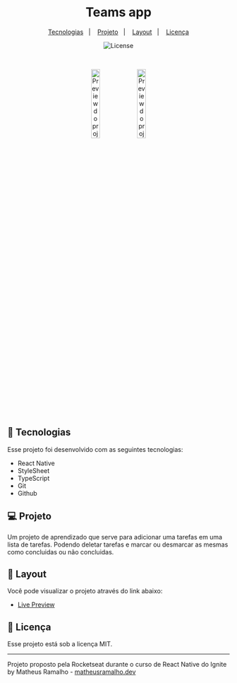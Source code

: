 <h1 align="center"> Teams app </h1>

<p align="center">
  <a href="#-tecnologias">Tecnologias</a>&nbsp;&nbsp;&nbsp;|&nbsp;&nbsp;&nbsp;
  <a href="#-projeto">Projeto</a>&nbsp;&nbsp;&nbsp;|&nbsp;&nbsp;&nbsp;
  <a href="#-layout">Layout</a>&nbsp;&nbsp;&nbsp;|&nbsp;&nbsp;&nbsp;
  <a href="#memo-licença">Licença</a>
</p>

<p align="center">
  <img alt="License" src="https://img.shields.io/static/v1?label=license&message=MIT&color=49AA26&labelColor=000000">
</p>

<br>

<p align="center">
  <img alt="Preview do projeto" src=".github/preview.jpeg" width="20%">
  <img alt="Preview do projeto" src=".github/preview2.jpeg" width="20%">
</p>

## 🚀 Tecnologias

Esse projeto foi desenvolvido com as seguintes tecnologias:

- React Native
- StyleSheet
- TypeScript
- Git
- Github

## 💻 Projeto

Um projeto de aprendizado que serve para adicionar uma tarefas em uma lista de tarefas. Podendo deletar tarefas e marcar ou desmarcar as mesmas como concluidas ou não concluidas.

## 🔖 Layout

Você pode visualizar o projeto através do link abaixo:

- [Live Preview]()

## :memo: Licença

Esse projeto está sob a licença MIT.

---

Projeto proposto pela Rocketseat durante o curso de React Native do Ignite <br/>
by Matheus Ramalho - [matheusramalho.dev](matheusramalho.dev)
